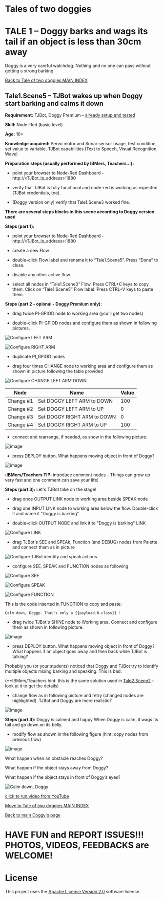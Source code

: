 # Tales of two doggies
# TALE 1 – Doggy barks and wags its tail if an object is less than 30cm away
Doggy is a very careful watchdog. Nothing and no one can pass without getting a strong barking.

[Back to Tale of two doggies MAIN INDEX](Tales%20of%20two%20doggies.md)

## Tale1.Scene5 – TJBot wakes up when Doggy start barking and calms it down 

**Requirement:** TJBot, Doggy Premium – [already setup and tested](https://github.com/fmanclossi/TJBot-playbook/blob/master/examples/Doggy/Setup%20Doggy%20and%20Test%20features.md)

**Skill:** Node-Red (basic level)

**Age:** 10+

**Knowledge acquired:** Servo motor and Sonar sensor usage, test condition, set value to variable, TJBot capabilities (Text to Speech, Visual Recognition, Wave)

**Preparation steps (usually performed by IBMers, Teachers…):**

* point your browser to Node-Red Dashboard - http://«TJBot_ip_address»:1880

* verify that TJBot is fully functional and node-red is working as expected (TJBot credentials, too).

* (Doggy version only) verify that Tale1.Scene3 worked fine.

**There are several steps blocks in this scene according to Doggy version used**

**Steps (part 1):**

* point your browser to Node-Red Dashboard - http://«TJBot_ip_address»:1880

* create a new Flow

* double-click Flow label and rename it to “Tale1.Scene5”. Press “Done” to close.

* disable any other active flow.

* select all nodes in “Tale1.Scene3” Flow. Press CTRL+C keys to copy them. Click on “Tale1.Scene5” Flow label. Press CTRL+V keys to paste them.

**Steps (part 2 - opional - Doggy Premium only):**

* drag twice PI-GPIOD node to working area (you'll get two nodes)

* double-click PI-GPIOD nodes and configure them as shown in following pictures.
   
![Configure LEFT ARM](https://github.com/fmanclossi/TJBot-playbook/blob/master/examples/Doggy/Media/9b-Setup%20front%20legs%20flow%20-%20configure%20left%20arm%20servo%20motor.jpg)
   
![Configure RIGHT ARM](https://github.com/fmanclossi/TJBot-playbook/blob/master/examples/Doggy/Media/9b-Setup%20front%20legs%20flow%20-%20configure%20right%20arm%20servo%20motor.jpg)
     
* duplicate PI_GPIOD nodes
	 
* drag four times CHANGE node to working area and configure them as shown in picture following the table provided

![Configure CHANGE LEFT ARM DOWN ](https://github.com/fmanclossi/TJBot-playbook/blob/master/examples/Doggy/Media/Tales/t02s01.Doggy.Set.CHANGE.Node.LEFT.ARM.DOWN.jpg)
   
Node | Name | Value
---- | ---- | -----
Change #1 | Set DOGGY LEFT ARM to DOWN | 100
Change #2 | Set DOGGY LEFT ARM to UP | 0
Change #3 | Set DOGGY RIGHT ARM to DOWN | 0
Change #4 | Set DOGGY RIGHT ARM to UP | 100
           
* connect and rearrange, if needed, as show in the following picture.

![image]( https://github.com/fmanclossi/TJBot-playbook/blob/master/examples/Doggy/Media/Tales/t01s05.Doggy.StandUP.Flow.jpg)

* press DEPLOY button. What happens moving object in front of Doggy?

![image]( https://github.com/fmanclossi/TJBot-playbook/blob/master/examples/Doggy/Media/Tales/t01s05.Doggy.StandUP.Animated.gif)

(**IBMers/Teachers TIP:** introduce comment nodes - Things can grow up very fast and one comment can save your life)

**Steps (part 3):** Let's TJBot take on the stage!

* drag once OUTPUT LINK node to working area beside SPEAK node

* drag one INPUT LINK node to working area below the flow. Double-click it and name it "Doggy is barking"

* double-click OUTPUT NODE and link it to "Doggy is barking" LINK
     
![Configure LINK](https://github.com/fmanclossi/TJBot-playbook/blob/master/examples/Doggy/Media/Tales/t01s05.Link.Nodes.Barking.Waking.jpg)
   
* drag TJBot's SEE and SPEAk, Function (and DEBUG) nodes from Palette and connect them as in picture

![Configure TJBot identify and speak actions ](https://github.com/fmanclossi/TJBot-playbook/blob/master/examples/Doggy/Media/Tales/t01s05.TJBot.SEE.and.SPEAK.jpg)
   
* configure SEE, SPEAK and FUNCTION nodes as following

![Configure SEE ](https://github.com/fmanclossi/TJBot-playbook/blob/master/examples/Doggy/Media/Tales/t01s05.Configure.SEE.node.jpg)
   
![Configure SPEAK ](https://github.com/fmanclossi/TJBot-playbook/blob/master/examples/Doggy/Media/Tales/t01s05.Configure.SPEAK.node.jpg)
   
![Configure FUNCTION ](https://github.com/fmanclossi/TJBot-playbook/blob/master/examples/Doggy/Media/Tales/t01s05.Configure.FUNCTION.node.Visual.Recognition.jpg)
   
This is the code inserted in FUNCTION to copy and paste:

`Calm down, Doggy. That's only a {{payload.0.class}} !`
	 
* drag twice TJBot's SHINE node to Working area. Connect and configure them as shown in following picture.
	
![image]( https://github.com/fmanclossi/TJBot-playbook/blob/master/examples/Doggy/Media/Tales/t01s05.TJBot.SEE.and.SPEAK.and.SHINE.jpg)

* press DEPLOY button. What happens moving object in front of Doggy? What happens if an object goes away and then back while TJBot is talking?

Probably you (or your students) noticed that Doggy and TJBot try to identify multiple objects mixing barking and speaking. This is bad.

(**IBMers/Teachers hint: this is the same solution used in [Tale2.Scene2](Tale2.Scene2.Doggy.Push-ups.md) - look at it to get the details)

* change flow as in following picture and retry (changed nodes are highlighted). TJBot and Doggy are more realistic?

![image]( https://github.com/fmanclossi/TJBot-playbook/blob/master/examples/Doggy/Media/Tales/t01s05.Doggy.wakes.TJBot.Fixed.Flow.jpg)

**Steps (part 4):** Doggy is calmed and happy
When Doggy is calm, it wags its tail and go down on its belly.

* modify flow as shown in the following figure (hint: copy nodes from previous flow)

![image]( https://github.com/fmanclossi/TJBot-playbook/blob/master/examples/Doggy/Media/Tales/t01s05.Doggy.wakes.TJBot.Calm.Down.Flow.jpg)


What happen when an obstacle reaches Doggy?

What happen if the object stays away from Doggy?

What happen if the object stays in front of Doggy’s eyes?

![Calm down, Doggy](https://github.com/fmanclossi/TJBot-playbook/blob/master/examples/Doggy/Media/Tales/t01s05.TJBot.waked.up.Calm.Down.Doggy_with_TEXT.gif)

[click to run video from YouTube](https://youtu.be/5DM6FVKDyXQ)

[Move to Tale of two doggies MAIN INDEX](Tales%20of%20two%20doggies.md)

[Back to main Doggy's page](https://github.com/fmanclossi/TJBot-playbook/tree/master/examples/Doggy)

# HAVE FUN and REPORT ISSUES!!! PHOTOS, VIDEOS, FEEDBACKS are WELCOME!

# License  
This project uses the [Apache License Version 2.0](../../LICENSE) software license.  
